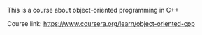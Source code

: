 This is a course about object-oriented programming in C++

Course link: https://www.coursera.org/learn/object-oriented-cpp
